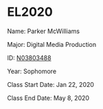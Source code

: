 # EL2020

Name: Parker McWilliams

Major: Digital Media Production

ID: [N03803488](https://github.com/N03803488)

Year: Sophomore

Class Start Date: Jan 22, 2020

Class End Date: May 8, 2020
